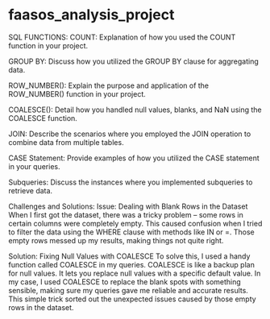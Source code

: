 # faasos_analysis_project

SQL FUNCTIONS:
COUNT: Explanation of how you used the COUNT function in your project.

GROUP BY: Discuss how you utilized the GROUP BY clause for aggregating data.

ROW_NUMBER(): Explain the purpose and application of the ROW_NUMBER() function in your project.

COALESCE(): Detail how you handled null values, blanks, and NaN using the COALESCE function.

JOIN: Describe the scenarios where you employed the JOIN operation to combine data from multiple tables.

CASE Statement: Provide examples of how you utilized the CASE statement in your queries.

Subqueries: Discuss the instances where you implemented subqueries to retrieve data.

Challenges and Solutions:
Issue: Dealing with Blank Rows in the Dataset
When I first got the dataset, there was a tricky problem – some rows in certain columns were completely empty. This caused confusion when I tried to filter the data using the WHERE clause with methods like IN or =. Those empty rows messed up my results, making things not quite right.

Solution: Fixing Null Values with COALESCE
To solve this, I used a handy function called COALESCE in my queries. COALESCE is like a backup plan for null values. It lets you replace null values with a specific default value. In my case, I used COALESCE to replace the blank spots with something sensible, making sure my queries gave me reliable and accurate results. This simple trick sorted out the unexpected issues caused by those empty rows in the dataset.
